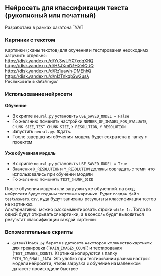 ## Нейросеть для классификации текста (рукописный или печатный)
Разработана в рамках хакатона ГУАП

### Картинки с текстом
Картинки (сканы текстов) для обучения и тестирования необходимо загрузить отдельно:  
https://disk.yandex.ru/d/Yu3wUYX7xdqXHQ  
https://disk.yandex.ru/d/HSJXmD9HXelQUQ  
https://disk.yandex.ru/d/Rz1uawh-DMEhhQ  
https://disk.yandex.ru/d/nI2TnkqbSw2usA  
Распаковать в data/imgs/

### Использование нейросети
#### Обучение
- В скрипте `neural.py` установить `USE_SAVED_MODEL = False`
- По желанию поменять настройки `NUMBER_OF_IMAGES_FOR_EVALUATE`, `CHUNK_SIZE`, `TEST_CHUNK_SIZE`, `X_RESOLUTION`, `Y_RESOLUTION`
- Запустить `neural.py`. Ждать.
- После завершения обучения, модель будет сохранена в папку с проектом

#### Уже обученная модель
- В скрипте `neural.py` установить `USE_SAVED_MODEL = True`
- Значения `X_RESOLUTION` и `Y_RESOLUTION` должны совпадать с теми, что использовались при обучении модели
- По желанию поменять `TEST_CHUNK_SIZE`

После обучения модели или загрузки уже обученной, на вход нейросети будут поданы тестовые картинки. Будет создан файл `testAnswers.csv`, куда будут 
записаны результаты классификация тестов на картинках.  
Альтернативно,  можно раскомментировать строки `while 1:`. Тогда по одной будут открываться картинки, а в консоль будет выводиться результат
классификации каждой картинки

### Вспомогательные скрипты
- **`getSmallData.py`** берет из датасета некоторое количество картинок для тренировки (`TRAIN_IMAGES_COUNT`) и тестирования (`TEST_IMAGES_COUNT`).
Картинки копируются в папку `PATH_TO_SMALL_DATA`. Это удобно при тестировании разных настрок модели нейросети, чтобы загрузка и обучение на маленьком
датасете происходили быстрее
